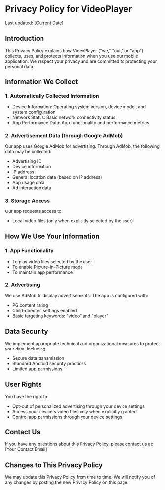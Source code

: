# Privacy Policy for VideoPlayer

Last updated: [Current Date]

## Introduction

This Privacy Policy explains how VideoPlayer ("we," "our," or "app") collects, uses, and protects information when you use our mobile application. We respect your privacy and are committed to protecting your personal data.

## Information We Collect

### 1. Automatically Collected Information
- Device Information: Operating system version, device model, and system configuration
- Network Status: Basic network connectivity status
- App Performance Data: App functionality and performance metrics

### 2. Advertisement Data (through Google AdMob)
Our app uses Google AdMob for advertising. Through AdMob, the following data may be collected:
- Advertising ID
- Device information
- IP address
- General location data (based on IP address)
- App usage data
- Ad interaction data

### 3. Storage Access
Our app requests access to:
- Local video files (only when explicitly selected by the user)

## How We Use Your Information

### 1. App Functionality
- To play video files selected by the user
- To enable Picture-in-Picture mode
- To maintain app performance

### 2. Advertising
We use AdMob to display advertisements. The app is configured with:
- PG content rating
- Child-directed settings enabled
- Basic targeting keywords: "video" and "player"

## Data Security
We implement appropriate technical and organizational measures to protect your data, including:
- Secure data transmission
- Standard Android security practices
- Limited app permissions

## User Rights
You have the right to:
- Opt-out of personalized advertising through your device settings
- Access your device's video files only when explicitly granted
- Control app permissions through your device settings

## Contact Us
If you have any questions about this Privacy Policy, please contact us at:
[Your Contact Email]

## Changes to This Privacy Policy
We may update this Privacy Policy from time to time. We will notify you of any changes by posting the new Privacy Policy on this page.
